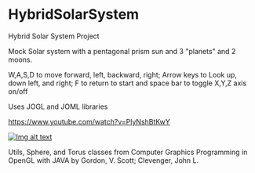 # HybridSolarSystem
 Hybrid Solar System Project

Mock Solar system with a pentagonal prism sun and 3 "planets" and 2 moons. 

W,A,S,D to move forward, left, backward, right; Arrow keys to Look up, down left, and right;
F to return to start and space bar to toggle X,Y,Z axis on/off

Uses JOGL and JOML libraries


https://www.youtube.com/watch?v=PlyNshBtKwY


[![Img alt text](https://user-images.githubusercontent.com/67522723/200349477-9af00436-a70b-4772-a20c-1f64cee3ac33.jpg)
](https://www.youtube.com/watch?v=PlyNshBtKwY)


Utils, Sphere, and Torus classes from Computer Graphics Programming in OpenGL with JAVA
by Gordon, V. Scott; Clevenger, John L.
